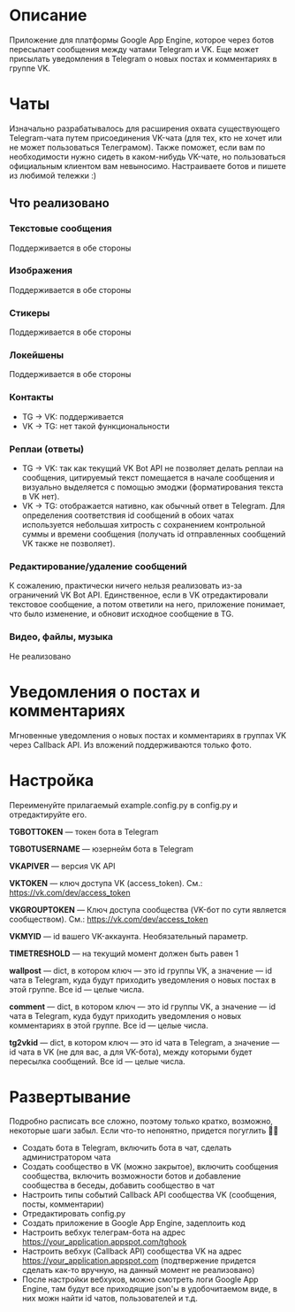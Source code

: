 # Описание
Приложение для платформы Google App Engine, которое через ботов пересылает сообщения между чатами Telegram и VK. Еще может присылать уведомления в Telegram о новых постах и комментариях в группе VK.

# Чаты
Изначально разрабатывалось для расширения охвата существующего Telegram-чата путем присоединения VK-чата (для тех, кто не хочет или не может пользоваться Телеграмом). Также поможет, если вам по необходимости нужно сидеть в каком-нибудь VK-чате, но пользоваться официальным клиентом вам невыносимо. Настраиваете ботов и пишете из любимой тележки :)

## Что реализовано

### Текстовые сообщения
Поддерживается в обе стороны

### Изображения
Поддерживается в обе стороны

### Cтикеры
Поддерживается в обе стороны

### Локейшены
Поддерживается в обе стороны

### Контакты
* TG -> VK: поддерживается
* VK -> TG: нет такой функциональности

### Реплаи (ответы)
* TG -> VK: так как текущий VK Bot API не позволяет делать реплаи на сообщения, цитируемый текст помещается в начале сообщения и визуально выделяется с помощью эмоджи (форматирования текста в VK нет).
* VK -> TG: отображается нативно, как обычный ответ в Telegram. Для определения соответствия id сообщений в обоих чатах используется небольшая хитрость с сохранением контрольной суммы и времени сообщения (получать id отправленных сообщений VK также не позволяет).

### Редактирование/удаление сообщений
К сожалению, практически ничего нельзя реализовать из-за ограничений VK Bot API. Единственное, если в VK отредактировали текстовое сообщение, а потом ответили на него, приложение понимает, что было изменение, и обновит исходное сообщение в TG.

### Видео, файлы, музыка
Не реализовано

# Уведомления о постах и комментариях
Мгновенные уведомления о новых постах и комментариях в группах VK через Callback API. Из вложений поддерживаются только фото.

# Настройка
Переименуйте прилагаемый example.config.py в config.py и отредактируйте его.

**TGBOTTOKEN** — токен бота в Telegram

**TGBOTUSERNAME** — юзернейм бота в Telegram

**VKAPIVER** — версия VK API

**VKTOKEN** — ключ доступа VK (access_token). См.: https://vk.com/dev/access_token

**VKGROUPTOKEN** — Ключ доступа сообщества (VK-бот по сути является сообществом). См.: https://vk.com/dev/access_token

**VKMYID** — id вашего VK-аккаунта. Необязательный параметр.

**TIMETRESHOLD** — на текущий момент должен быть равен 1

**wallpost** — dict, в котором ключ — это id группы VK, а значение — id чата в Telegram, куда будут приходить уведомления о новых постах в этой группе. Все id — целые числа.

**comment** — dict, в котором ключ — это id группы VK, а значение — id чата в Telegram, куда будут приходить уведомления о новых комментариях в этой группе. Все id — целые числа.

**tg2vkid** — dict, в котором ключ — это id чата в Telegram, а значение — id чата в VK (не для вас, а для VK-бота), между которыми будет пересылка сообщений. Все id — целые числа.

 # Развертывание
 Подробно расписать все сложно, поэтому только кратко, возможно, некоторые шаги забыл. Если что-то непонятно, придется погуглить 🤷‍♂️
  * Создать бота в Telegram, включить бота в чат, сделать администратором чата
 * Создать сообщество в VK (можно закрытое), включить сообщения сообщества, включить возможности ботов и добавление сообщества в беседы, добавить сообщество в чат
 * Настроить типы событий Callback API сообщества VK (сообщения, посты, комментарии)
  * Отредактировать config.py
* Создать приложение в Google App Engine, задеплоить код
* Настроить вебхук телеграм-бота на адрес https://your_application.appspot.com/tghook
* Настроить вебхук (Callback API) сообщества VK на адрес https://your_application.appspot.com (подтвержение придется сделать как-то вручную, на данный момент не реализовано)
* После настройки вебхуков, можно смотреть логи Google App Engine, там будут все приходящие json'ы в удобочитаемом виде, в них можн найти id чатов, пользователей и т.д.